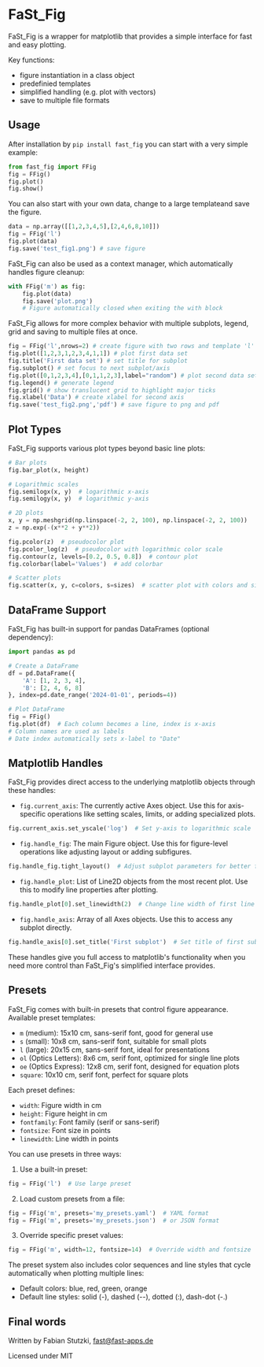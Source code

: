 # FaSt_Fig
FaSt_Fig is a wrapper for matplotlib that provides a simple interface for fast and easy plotting.

Key functions:
- figure instantiation in a class object
- predefinied templates
- simplified handling (e.g. plot with vectors)
- save to multiple file formats

## Usage
After installation by `pip install fast_fig` you can start with a very simple example:

```python
from fast_fig import FFig
fig = FFig()
fig.plot()
fig.show()
```

You can also start with your own data, change to a large templateand save the figure.

```python
data = np.array([[1,2,3,4,5],[2,4,6,8,10]])
fig = FFig('l')
fig.plot(data)
fig.save('test_fig1.png') # save figure
```

FaSt_Fig can also be used as a context manager, which automatically handles figure cleanup:

```python
with FFig('m') as fig:
    fig.plot(data)
    fig.save('plot.png')
    # Figure automatically closed when exiting the with block
```

FaSt_Fig allows for more complex behavior with multiple subplots, legend, grid and saving to multiple files at once.

```python
fig = FFig('l',nrows=2) # create figure with two rows and template 'l'
fig.plot([1,2,3,1,2,3,4,1,1]) # plot first data set
fig.title('First data set') # set title for subplot
fig.subplot() # set focus to next subplot/axis
fig.plot([0,1,2,3,4],[0,1,1,2,3],label="random") # plot second data set
fig.legend() # generate legend
fig.grid() # show translucent grid to highlight major ticks
fig.xlabel('Data') # create xlabel for second axis
fig.save('test_fig2.png','pdf') # save figure to png and pdf
```

## Plot Types

FaSt_Fig supports various plot types beyond basic line plots:

```python
# Bar plots
fig.bar_plot(x, height)

# Logarithmic scales
fig.semilogx(x, y)  # logarithmic x-axis
fig.semilogy(x, y)  # logarithmic y-axis

# 2D plots
x, y = np.meshgrid(np.linspace(-2, 2, 100), np.linspace(-2, 2, 100))
z = np.exp(-(x**2 + y**2))

fig.pcolor(z)  # pseudocolor plot
fig.pcolor_log(z)  # pseudocolor with logarithmic color scale
fig.contour(z, levels=[0.2, 0.5, 0.8])  # contour plot
fig.colorbar(label='Values')  # add colorbar

# Scatter plots
fig.scatter(x, y, c=colors, s=sizes)  # scatter plot with colors and sizes
```

## DataFrame Support

FaSt_Fig has built-in support for pandas DataFrames (optional dependency):

```python
import pandas as pd

# Create a DataFrame
df = pd.DataFrame({
    'A': [1, 2, 3, 4],
    'B': [2, 4, 6, 8]
}, index=pd.date_range('2024-01-01', periods=4))

# Plot DataFrame
fig = FFig()
fig.plot(df)  # Each column becomes a line, index is x-axis
# Column names are used as labels
# Date index automatically sets x-label to "Date"
```

## Matplotlib Handles

FaSt_Fig provides direct access to the underlying matplotlib objects through these handles:

- `fig.current_axis`: The currently active Axes object. Use this for axis-specific operations like setting scales, limits, or adding specialized plots.
```python
fig.current_axis.set_yscale('log')  # Set y-axis to logarithmic scale
```

- `fig.handle_fig`: The main Figure object. Use this for figure-level operations like adjusting layout or adding subfigures.
```python
fig.handle_fig.tight_layout()  # Adjust subplot parameters for better fit
```

- `fig.handle_plot`: List of Line2D objects from the most recent plot. Use this to modify line properties after plotting.
```python
fig.handle_plot[0].set_linewidth(2)  # Change line width of first line
```

- `fig.handle_axis`: Array of all Axes objects. Use this to access any subplot directly.
```python
fig.handle_axis[0].set_title('First subplot')  # Set title of first subplot
```

These handles give you full access to matplotlib's functionality when you need more control than FaSt_Fig's simplified interface provides.

## Presets

FaSt_Fig comes with built-in presets that control figure appearance. Available preset templates:

- `m` (medium): 15x10 cm, sans-serif font, good for general use
- `s` (small): 10x8 cm, sans-serif font, suitable for small plots
- `l` (large): 20x15 cm, sans-serif font, ideal for presentations
- `ol` (Optics Letters): 8x6 cm, serif font, optimized for single line plots
- `oe` (Optics Express): 12x8 cm, serif font, designed for equation plots
- `square`: 10x10 cm, serif font, perfect for square plots

Each preset defines:
- `width`: Figure width in cm
- `height`: Figure height in cm
- `fontfamily`: Font family (serif or sans-serif)
- `fontsize`: Font size in points
- `linewidth`: Line width in points

You can use presets in three ways:

1. Use a built-in preset:
```python
fig = FFig('l')  # Use large preset
```

2. Load custom presets from a file:
```python
fig = FFig('m', presets='my_presets.yaml')  # YAML format
fig = FFig('m', presets='my_presets.json')  # or JSON format
```

3. Override specific preset values:
```python
fig = FFig('m', width=12, fontsize=14)  # Override width and fontsize
```

The preset system also includes color sequences and line styles that cycle automatically when plotting multiple lines:
- Default colors: blue, red, green, orange
- Default line styles: solid (-), dashed (--), dotted (:), dash-dot (-.)

## Final words

Written by Fabian Stutzki, fast@fast-apps.de

Licensed under MIT

